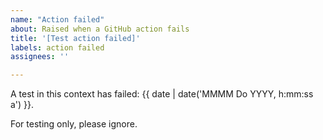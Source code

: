 ```yaml
---
name: "Action failed"
about: Raised when a GitHub action fails
title: '[Test action failed]'
labels: action failed
assignees: ''

---
```


A test in this context has failed: {{ date | date('MMMM Do YYYY, h:mm:ss a') }}.

For testing only, please ignore.
